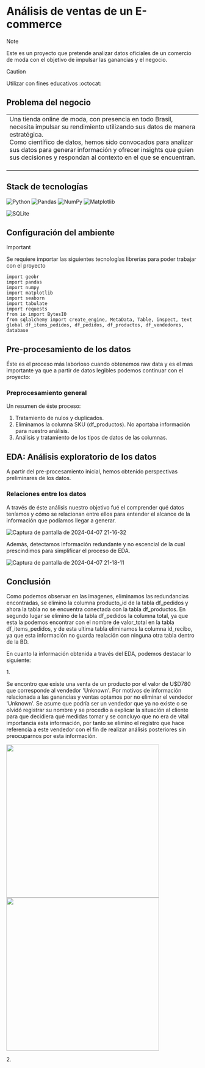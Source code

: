 <h1>Análisis de ventas de un E-commerce</h1>

> [!NOTE]
> Este es un proyecto que pretende analizar datos oficiales de un comercio de moda con el objetivo de impulsar las ganancias y el negocio. <br>

> [!CAUTION]
> Utilizar con fines educativos :octocat:

<h2>Problema del negocio</h2>

<table><tr><td> 
  Una tienda online de moda, con presencia en todo Brasil, necesita impulsar su rendimiento utilizando sus datos de manera estratégica. <br>
  Como científico de datos, hemos sido convocados para analizar sus datos para generar información y ofrecer insights que guíen sus decisiones y respondan al   
  contexto en el que se encuentran. <br><br>
</td></tr></table>

<h2>Stack de tecnologías</h2>

![Python](https://img.shields.io/badge/python-3670A0?style=for-the-badge&logo=python&logoColor=ffdd54) ![Pandas](https://img.shields.io/badge/pandas-%23150458.svg?style=for-the-badge&logo=pandas&logoColor=white) ![NumPy](https://img.shields.io/badge/numpy-%23013243.svg?style=for-the-badge&logo=numpy&logoColor=white) ![Matplotlib](https://img.shields.io/badge/Matplotlib-%23ffffff.svg?style=for-the-badge&logo=Matplotlib&logoColor=black)

![SQLite](https://img.shields.io/badge/SQLite-07405E?style=for-the-badge&logo=sqlite&logoColor=white)

<h2>Configuración del ambiente</h2>

> [!IMPORTANT] 
> Se requiere importar las siguientes tecnologías librerías para poder trabajar con el proyecto
> ```
> import geobr
> import pandas
> import numpy
> import matplotlib
> import seaborn
> import tabulate
> import requests
> from io import BytesIO
> from sqlalchemy import create_engine, MetaData, Table, inspect, text
> global df_items_pedidos, df_pedidos, df_productos, df_vendedores, database
> ```

<h2>Pre-procesamiento de los datos</h2>

Éste es el proceso más laborioso cuando obtenemos raw data y es el mas importante ya que a partir de datos legibles podemos continuar con el proyecto:

<h3>Preprocesamiento general</h3>

Un resumen de éste proceso:
1. Tratamiento de nulos y duplicados.
2. Eliminamos la columna SKU (df_productos). No aportaba información para nuestro análisis.
5. Análisis y tratamiento de los tipos de datos de las columnas.


<h2>EDA: Análisis exploratorio de los datos</h2>

<p>A partir del pre-procesamiento inicial, hemos obtenido perspectivas preliminares de los datos.</p>

<h3>Relaciones entre los datos</h3>
<p>A través de éste análisis nuestro objetivo fué el comprender qué datos teníamos y cómo se relacionan entre ellos para entender el alcance de la información que podíamos llegar a generar. </p>

![Captura de pantalla de 2024-04-07 21-16-32](https://github.com/pabloing93/store-sales-analysis/assets/32267303/8ff26311-b218-4e7f-bfd2-064625cc60f1)

<p>Además, detectamos información redundante y no escencial de la cual prescindimos para simplificar el proceso de EDA.</p>

![Captura de pantalla de 2024-04-07 21-18-11](https://github.com/pabloing93/store-sales-analysis/assets/32267303/a5ac39b5-74d9-44f7-abbf-8894301b4868)



<h2>Conclusión</h2>

<p>Como podemos observar en las imagenes, eliminamos las redundancias encontradas, se elimino la columna producto_id de la tabla df_pedidos y ahora la tabla no se encuentra conectada con la tabla df_productos. En segundo lugar se elimino de la tabla df_pedidos la columna total, ya que esta la podemos encontrar con el nombre de valor_total en la tabla df_items_pedidos, y de esta ultima tabla eliminamos la columna id_recibo, ya que esta información no guarda realación con ninguna otra tabla dentro de la BD.</p>

<p>En cuanto la información obtenida a través del EDA, podemos destacar lo siguiente:</p>

1.<p> Se encontro que existe una venta de un producto por el valor de U$D780 que corresponde al vendedor 'Unknown'. Por motivos de información relacionada a las ganancias y ventas optamos por no eliminar el vendedor 'Unknown'. Se asume que podría ser un vendedor que ya no existe o se olvidó registrar su nombre y se procedio a explicar la situación al cliente para que decidiera qué medidas tomar y se concluyo que no era de vital importancia esta información, por tanto se elimino el registro que hace referencia a este vendedor con el fin de realizar análisis posteriores sin preocuparnos por esta información.</p>
<img src=![image](https://github.com/pabloing93/store-sales-analysis/assets/146877817/a35e6890-38b5-456b-af5c-8893df91c3f7) width="400"/> <img src= ![image](https://github.com/pabloing93/store-sales-analysis/assets/146877817/0b019b6b-cac5-4d8d-bc3e-f581fbec822f) width="400"/>

2.<p></p>
